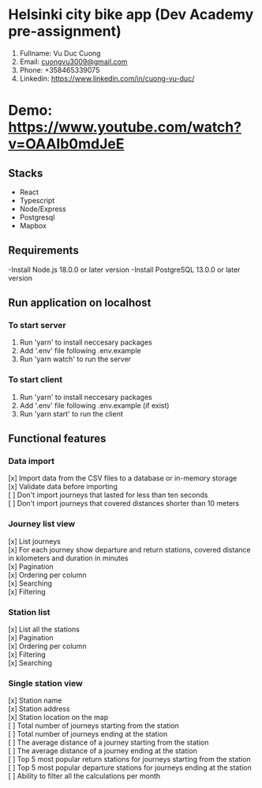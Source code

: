# Helsinki city bike app (Dev Academy pre-assignment)

1. Fullname: Vu Duc Cuong
2. Email: cuongvu3009@gmail.com
3. Phone: +358465339075
4. Linkedin: https://www.linkedin.com/in/cuong-vu-duc/

# Demo: https://www.youtube.com/watch?v=OAAIb0mdJeE

## Stacks
- React
- Typescript
- Node/Express
- Postgresql
- Mapbox

## Requirements

-Install Node.js 18.0.0 or later version
-Install PostgreSQL 13.0.0 or later version

## Run application on localhost

### To start server

1. Run 'yarn' to install neccesary packages
2. Add '.env' file following .env.example
3. Run 'yarn watch' to run the server

### To start client

1. Run 'yarn' to install neccesary packages
2. Add '.env' file following .env.example (if exist)
3. Run 'yarn start' to run the client

## Functional features

### Data import

[x] Import data from the CSV files to a database or in-memory storage <br>
[x] Validate data before importing <br>
[ ] Don't import journeys that lasted for less than ten seconds <br>
[ ] Don't import journeys that covered distances shorter than 10 meters <br>

### Journey list view

[x] List journeys <br>
[x] For each journey show departure and return stations, covered distance in kilometers and duration in minutes <br>
[x] Pagination <br>
[x] Ordering per column <br>
[x] Searching <br>
[x] Filtering<br>

### Station list

[x] List all the stations<br>
[x] Pagination<br>
[x] Ordering per column<br>
[x] Filtering<br>
[x] Searching<br>

### Single station view

[x] Station name<br>
[x] Station address<br>
[x] Station location on the map<br>
[ ] Total number of journeys starting from the station<br>
[ ] Total number of journeys ending at the station<br>
[ ] The average distance of a journey starting from the station<br>
[ ] The average distance of a journey ending at the station<br>
[ ] Top 5 most popular return stations for journeys starting from the station<br>
[ ] Top 5 most popular departure stations for journeys ending at the station<br>
[ ] Ability to filter all the calculations per month<br>

